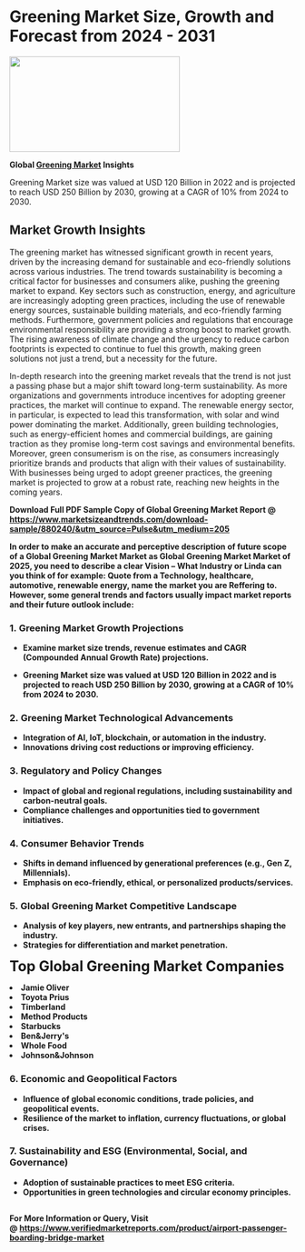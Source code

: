 <H1>Greening Market Size, Growth and Forecast from 2024 - 2031</H1><img class="aligncenter size-medium wp-image-584254" src="https://thirdeyenews.in/wp-content/uploads/2024/09/Global-Market-Research-300x168.jpeg" alt="" width="300" height="168" /><p><strong>Global&nbsp;<a href="https://www.marketsizeandtrends.com/download-sample/880240/&amp;utm_source=Pulse&amp;utm_medium=205">Greening Market</a> Insights</strong></p><p>Greening Market size was valued at USD 120 Billion in 2022 and is projected to reach USD 250 Billion by 2030, growing at a CAGR of 10% from 2024 to 2030.</p><p><h2>Market Growth Insights</h2> <p>The greening market has witnessed significant growth in recent years, driven by the increasing demand for sustainable and eco-friendly solutions across various industries. The trend towards sustainability is becoming a critical factor for businesses and consumers alike, pushing the greening market to expand. Key sectors such as construction, energy, and agriculture are increasingly adopting green practices, including the use of renewable energy sources, sustainable building materials, and eco-friendly farming methods. Furthermore, government policies and regulations that encourage environmental responsibility are providing a strong boost to market growth. The rising awareness of climate change and the urgency to reduce carbon footprints is expected to continue to fuel this growth, making green solutions not just a trend, but a necessity for the future.</p> <p><strong></strong></p> <p>In-depth research into the greening market reveals that the trend is not just a passing phase but a major shift toward long-term sustainability. As more organizations and governments introduce incentives for adopting greener practices, the market will continue to expand. The renewable energy sector, in particular, is expected to lead this transformation, with solar and wind power dominating the market. Additionally, green building technologies, such as energy-efficient homes and commercial buildings, are gaining traction as they promise long-term cost savings and environmental benefits. Moreover, green consumerism is on the rise, as consumers increasingly prioritize brands and products that align with their values of sustainability. With businesses being urged to adopt greener practices, the greening market is projected to grow at a robust rate, reaching new heights in the coming years.</p> <p><strong></p><p><span class=""><strong>Download Full PDF Sample Copy of Global Greening Market Report</strong> @ <a href="https://www.marketsizeandtrends.com/download-sample/880240/&amp;utm_source=Pulse&amp;utm_medium=205" target="_blank">https://www.marketsizeandtrends.com/download-sample/880240/&amp;utm_source=Pulse&amp;utm_medium=205</a></span></p><p>In order to make an accurate and perceptive description of future scope of a Global&nbsp;Greening Market Market as Global&nbsp;Greening Market Market of 2025, you need to describe a clear Vision &ndash; What Industry or Linda can you think of for example: Quote from a Technology, healthcare, automotive, renewable energy, name the market you are Reffering to. However, some general trends and factors usually impact market reports and their future outlook include:</p><h3>1.&nbsp;<strong>Greening Market Growth Projections</strong></h3><ul><li>Examine market size trends, revenue estimates and CAGR (Compounded Annual Growth Rate) projections.</li><li><p>Greening Market size was valued at USD 120 Billion in 2022 and is projected to reach USD 250 Billion by 2030, growing at a CAGR of 10% from 2024 to 2030.</p></li></ul><h3>2.&nbsp;<strong>Greening Market Technological Advancements</strong></h3><ul><li>Integration of AI, IoT, blockchain, or automation in the industry.</li><li>Innovations driving cost reductions or improving efficiency.</li></ul><h3>3.&nbsp;<strong>Regulatory and Policy Changes</strong></h3><ul><li>Impact of global and regional regulations, including sustainability and carbon-neutral goals.</li><li>Compliance challenges and opportunities tied to government initiatives.</li></ul><h3>4.&nbsp;<strong>Consumer Behavior Trends</strong></h3><ul><li>Shifts in demand influenced by generational preferences (e.g., Gen Z, Millennials).</li><li>Emphasis on eco-friendly, ethical, or personalized products/services.</li></ul><h3>5.&nbsp;<strong>Global Greening Market Competitive Landscape</strong></h3><ul><li>Analysis of key players, new entrants, and partnerships shaping the industry.</li><li>Strategies for differentiation and market penetration.</li></ul><p data-pm-slice="1 1 []"><span style="color: inherit; font-family: inherit; font-size: 25px;">Top Global Greening Market Companies</span></p><div class="" data-test-id=""><p><li>Jamie Oliver</li><li> Toyota Prius</li><li> Timberland</li><li> Method Products</li><li> Starbucks</li><li> Ben&Jerry's</li><li> Whole Food</li><li> Johnson&Johnson</li></p></div><h3>6.&nbsp;<strong>Economic and Geopolitical Factors</strong></h3><ul><li>Influence of global economic conditions, trade policies, and geopolitical events.</li><li>Resilience of the market to inflation, currency fluctuations, or global crises.</li></ul><h3>7.&nbsp;<strong>Sustainability and ESG (Environmental, Social, and Governance)</strong></h3><ul><li>Adoption of sustainable practices to meet ESG criteria.</li><li>Opportunities in green technologies and circular economy principles.</li></ul><h2><strong style="font-size: 14px;">For More Information or Query, Visit @&nbsp;</strong><a style="background-color: #ffffff; font-size: 14px;" href="https://www.marketsizeandtrends.com/report/greening-market/" target="_blank">https://www.verifiedmarketreports.com/product/airport-passenger-boarding-bridge-market</a></h2>

